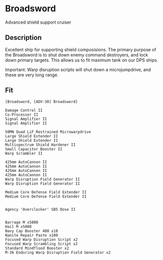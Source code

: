 # Broadsword
Advanced shield support cruiser

## Description
Excellent ship for supporting shield composisions. The primary purpose of the Broadsword is to shut down enemy command destroyers, and lock down primary targets. This allows us to fit maximum tank on our DPS ships. 

Important: Warp disruption scripts will shut down a microjumpdrive, and these are very long range. 

## Fit
```
[Broadsword, [ADV-30] Broadsword]

Damage Control II
Co-Processor II
Signal Amplifier II
Signal Amplifier II

50MN Quad LiF Restrained Microwarpdrive
Large Shield Extender II
Large Shield Extender II
Multispectrum Shield Hardener II
Small Capacitor Booster II
Warp Scrambler II

425mm AutoCannon II
425mm AutoCannon II
425mm AutoCannon II
425mm AutoCannon II
Warp Disruption Field Generator II
Warp Disruption Field Generator II

Medium Core Defense Field Extender II
Medium Core Defense Field Extender II


Agency 'Overclocker' SB5 Dose II


Barrage M x5000
Hail M x5000
Navy Cap Booster 400 x18
Nanite Repair Paste x100
Focused Warp Disruption Script x2
Focused Warp Scrambling Script x2
Standard Mindflood Booster x2
M-36 Enduring Warp Disruption Field Generator x2
```
